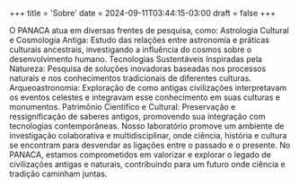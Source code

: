 +++
title = 'Sobre'
date = 2024-09-11T03:44:15-03:00
draft = false
+++

O PANACA atua em diversas frentes de pesquisa, como:
Astrologia Cultural e Cosmologia Antiga: Estudo das relações entre astronomia e práticas culturais ancestrais, investigando a influência do cosmos sobre o desenvolvimento humano.
Tecnologias Sustentáveis Inspiradas pela Natureza: Pesquisa de soluções inovadoras baseadas nos processos naturais e nos conhecimentos tradicionais de diferentes culturas.
Arqueoastronomia: Exploração de como antigas civilizações interpretavam os eventos celestes e integravam esse conhecimento em suas culturas e monumentos.
Patrimônio Científico e Cultural: Preservação e ressignificação de saberes antigos, promovendo sua integração com tecnologias contemporâneas.
Nosso laboratório promove um ambiente de investigação colaborativa e multidisciplinar, onde ciência, história e cultura se encontram para desvendar as ligações entre o passado e o presente. No PANACA, estamos comprometidos em valorizar e explorar o legado de civilizações antigas e naturais, contribuindo para um futuro onde ciência e tradição caminham juntas.